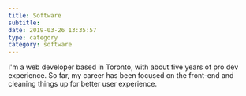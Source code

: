 ```yaml
---
title: Software
subtitle:
date: 2019-03-26 13:35:57
type: category
category: software
---
```


I'm a web developer based in Toronto, with about five years of pro dev experience.
So far, my career has been focused on the front-end and cleaning things up for better user experience.
